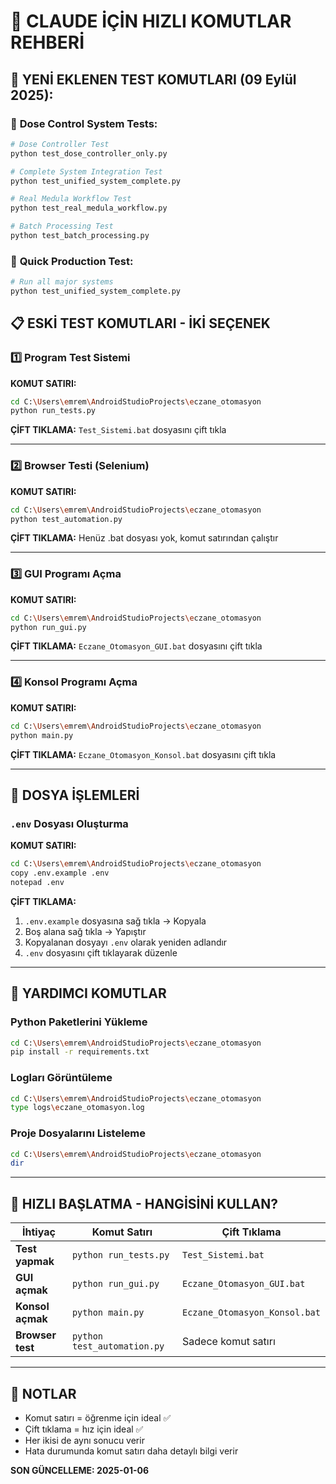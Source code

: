 # 🤖 CLAUDE İÇİN HIZLI KOMUTLAR REHBERİ

## 🎉 **YENİ EKLENEN TEST KOMUTLARI (09 Eylül 2025):**

### 🧪 **Dose Control System Tests:**
```bash
# Dose Controller Test
python test_dose_controller_only.py

# Complete System Integration Test  
python test_unified_system_complete.py

# Real Medula Workflow Test
python test_real_medula_workflow.py

# Batch Processing Test
python test_batch_processing.py
```

### 🚀 **Quick Production Test:**
```bash
# Run all major systems
python test_unified_system_complete.py
```

## 📋 ESKİ TEST KOMUTLARI - İKİ SEÇENEK

### 1️⃣ **Program Test Sistemi**
**KOMUT SATIRI:**
```bash
cd C:\Users\emrem\AndroidStudioProjects\eczane_otomasyon
python run_tests.py
```
**ÇİFT TIKLAMA:** `Test_Sistemi.bat` dosyasını çift tıkla

---

### 2️⃣ **Browser Testi (Selenium)**
**KOMUT SATIRI:**
```bash
cd C:\Users\emrem\AndroidStudioProjects\eczane_otomasyon
python test_automation.py
```
**ÇİFT TIKLAMA:** Henüz .bat dosyası yok, komut satırından çalıştır

---

### 3️⃣ **GUI Programı Açma**
**KOMUT SATIRI:**
```bash
cd C:\Users\emrem\AndroidStudioProjects\eczane_otomasyon
python run_gui.py
```
**ÇİFT TIKLAMA:** `Eczane_Otomasyon_GUI.bat` dosyasını çift tıkla

---

### 4️⃣ **Konsol Programı Açma**
**KOMUT SATIRI:**
```bash
cd C:\Users\emrem\AndroidStudioProjects\eczane_otomasyon
python main.py
```
**ÇİFT TIKLAMA:** `Eczane_Otomasyon_Konsol.bat` dosyasını çift tıkla

---

## 📁 DOSYA İŞLEMLERİ

### `.env` Dosyası Oluşturma
**KOMUT SATIRI:**
```bash
cd C:\Users\emrem\AndroidStudioProjects\eczane_otomasyon
copy .env.example .env
notepad .env
```
**ÇİFT TIKLAMA:** 
1. `.env.example` dosyasına sağ tıkla → Kopyala
2. Boş alana sağ tıkla → Yapıştır
3. Kopyalanan dosyayı `.env` olarak yeniden adlandır
4. `.env` dosyasını çift tıklayarak düzenle

---

## 🔧 YARDIMCI KOMUTLAR

### Python Paketlerini Yükleme
```bash
cd C:\Users\emrem\AndroidStudioProjects\eczane_otomasyon
pip install -r requirements.txt
```

### Logları Görüntüleme
```bash
cd C:\Users\emrem\AndroidStudioProjects\eczane_otomasyon
type logs\eczane_otomasyon.log
```

### Proje Dosyalarını Listeleme
```bash
cd C:\Users\emrem\AndroidStudioProjects\eczane_otomasyon
dir
```

---

## 🚀 HIZLI BAŞLATMA - HANGİSİNİ KULLAN?

| İhtiyaç | Komut Satırı | Çift Tıklama |
|---------|-------------|---------------|
| **Test yapmak** | `python run_tests.py` | `Test_Sistemi.bat` |
| **GUI açmak** | `python run_gui.py` | `Eczane_Otomasyon_GUI.bat` |
| **Konsol açmak** | `python main.py` | `Eczane_Otomasyon_Konsol.bat` |
| **Browser test** | `python test_automation.py` | Sadece komut satırı |

---

## 📝 NOTLAR
- Komut satırı = öğrenme için ideal ✅
- Çift tıklama = hız için ideal ✅
- Her ikisi de aynı sonucu verir
- Hata durumunda komut satırı daha detaylı bilgi verir

**SON GÜNCELLEME: 2025-01-06**